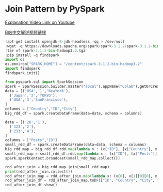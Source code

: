 # Join Pattern by PySpark

[Explanation Video Link on Youtube](https://youtu.be/Z\_MnnW9tiFk)

[B站中文解说视频链接](https://www.bilibili.com/video/BV1e34y1q7Hi?share\_source=copy\_web)

```python
!apt-get install openjdk-8-jdk-headless -qq > /dev/null
!wget -q https://downloads.apache.org/spark/spark-3.1.2/spark-3.1.2-bin-hadoop3.2.tgz
!tar xf spark-3.1.2-bin-hadoop3.2.tgz
!pip install -q findspark
import os
os.environ["SPARK_HOME"] = "/content/spark-3.1.2-bin-hadoop3.2"
import findspark
findspark.init()
```

```python
from pyspark.sql import SparkSession
spark = SparkSession.builder.master("local").appName("Colab").getOrCreate()
data = [('USA','1','NewYork'),
  ('Japan','2','TOKYO'),
  ('USA','3','SanFrancisco'), 
]
columns = ["Country","ID","City"]
big_rdd_df = spark.createDataFrame(data=data, schema = columns)

data = [('20','1'),
  ('123','2'),
  ('233','4'), 
]
columns = ["Posts","ID"]
small_rdd_df = spark.createDataFrame(data=data, schema = columns)
big_rdd_map = big_rdd_df.rdd.map(lambda x : (x["ID"], [x["Country"], x["City"]]))
small_rdd_map = small_rdd_df.rdd.map(lambda x : (x["ID"], [x["Posts"]]))
spark.sparkContext.broadcast(small_rdd_map.collect())
```

```python
rdd_after_join = big_rdd_map.join(small_rdd_map)
print(rdd_after_join.collect())
rdd_after_join_map = rdd_after_join.map(lambda x: (x[0], x[1][0][0], x[1][0][1], x[1][1][0]))
rdd_after_join_df = rdd_after_join_map.toDF(["ID", "Country", "City", "Posts"])
rdd_after_join_df.show()
```

